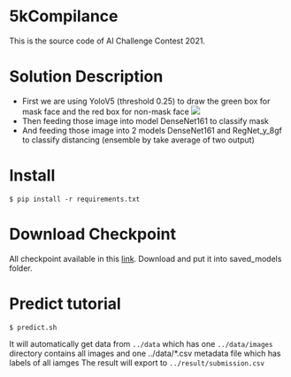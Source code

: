 # 5kCompilance

This is the source code of AI Challenge Contest 2021.

# Solution Description

* First we are using YoloV5 (threshold 0.25) to draw the green box for mask face and the red box for non-mask face
  ![](https://github.com/datn2107/5kCompilance/blob/master/example.png)
* Then feeding those image into model DenseNet161 to classify mask
* And feeding those image into 2 models DenseNet161 and RegNet_y_8gf to classify distancing (ensemble by take average of
  two output)

# Install
```shell
$ pip install -r requirements.txt 
```

# Download Checkpoint 
All checkpoint available in this [link](https://drive.google.com/file/d/16W69z1dSle_hT_JE4PA8TtHcvuBJ3JEp/view).
Download and put it into saved_models folder. 


# Predict tutorial

``` shell
$ predict.sh
```
It will automatically get data from `../data` which has one `../data/images` directory contains all images and one
../data/*.csv metadata file which has labels of all iamges The result will export to `../result/submission.csv`
